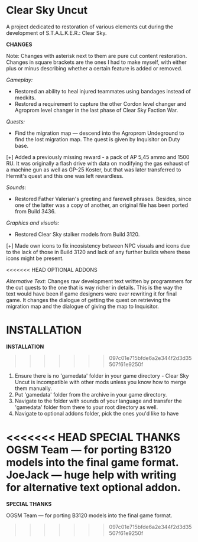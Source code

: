 # Clear Sky Uncut
A project dedicated to restoration of various elements cut during the development of S.T.A.L.K.E.R.: Clear Sky.

**CHANGES**

Note: Changes with asterisk next to them are pure cut content restoration. Changes in square brackets are the ones I had to make myself, with either plus or minus describing whether a certain feature is added or removed.

*Gameplay:*
* Restored an ability to heal injured teammates using bandages instead of medkits.
* Restored a requirement to capture the other Cordon level changer and Agroprom level changer in the last phase of Clear Sky Faction War.

*Quests:*
* Find the migration map — descend into the Agroprom Undeground to find the lost migration map. The quest is given by Inquisitor on Duty base.

[+] Added a previously missing reward - a pack of AP 5,45 ammo and 1500 RU. It was originally a flash drive with data on modifying the gas exhaust of a machine gun as well as GP-25 Koster, but that was later transferred to Hermit's quest and this one was left rewardless.

*Sounds:*
* Restored Father Valerian's greeting and farewell phrases. Besides, since one of the latter was a copy of another, an original file has been ported from Build 3436.

*Graphics and visuals:*
* Restored Clear Sky stalker models from Build 3120.

[+] Made own icons to fix incosistency between NPC visuals and icons due to the lack of those in Build 3120 and lack of any further builds where these icons might be present.

<<<<<<< HEAD
OPTIONAL ADDONS

*Alternative Text:*
Changes raw development text written by programmers for the cut quests to the one that is way richer in details. This is the way the text would have been if game designers were ever rewriting it for final game.
It changes the dialogue of getting the quest on retrieving the migration map and the dialogue of giving the map to Inquisitor.

INSTALLATION
=======
**INSTALLATION**
>>>>>>> 097c01e715bfde6a2e344f2d3d35507f61e9250f
1. Ensure there is no 'gamedata' folder in your game directory - Clear Sky Uncut is incompatible with other mods unless you know how to merge them manually.
2. Put 'gamedata' folder from the archive in your game directory.
3. Navigate to the folder with sounds of your language and transfer the 'gamedata' folder from there to your root directory as well.
4. Navigate to optional addons folder, pick the ones you'd like to have 

<<<<<<< HEAD
SPECIAL THANKS
OGSM Team — for porting B3120 models into the final game format.
JoeJack — huge help with writing for alternative text optional addon.
=======
**SPECIAL THANKS**

OGSM Team — for porting B3120 models into the final game format.
>>>>>>> 097c01e715bfde6a2e344f2d3d35507f61e9250f
